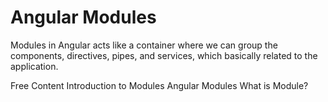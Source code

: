 # Angular Modules

Modules in Angular acts like a container where we can group the components, directives, pipes, and services, which basically related to the application.

<ResourceGroupTitle>Free Content</ResourceGroupTitle>
<BadgeLink colorScheme='blue' badgeText='Official Website' href='https://angular.io/guide/architecture-modules'>Introduction to Modules</BadgeLink>
<BadgeLink colorScheme='yellow' badgeText='Read' href='https://www.w3schools.com/angular/angular_modules.asp'>Angular Modules</BadgeLink>
<BadgeLink badgeText='Watch' href='https://www.youtube.com/watch?v=mXtEhgRpRa4'>What is Module?</BadgeLink>